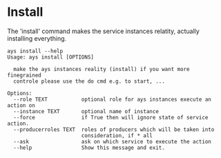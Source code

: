 # Install

The 'install' command makes the service instances relatity, actually installing everything.

```shell
ays install --help
Usage: ays install [OPTIONS]

  make the ays instances reality (install) if you want more finegrained
  controle please use the do cmd e.g. to start, ...

Options:
  --role TEXT           optional role for ays instances execute an action on
  --instance TEXT       optional name of instance
  --force               if True then will ignore state of service action.
  --producerroles TEXT  roles of producers which will be taken into
                        consideration, if * all
  --ask                 ask on which service to execute the action
  --help                Show this message and exit.
```
